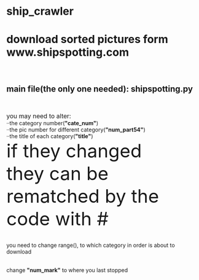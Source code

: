 # ship_crawler
<h1>download sorted pictures form www.shipspotting.com </h1><br>
<h2><b>main file(the only one needed): shipspotting.py</b></h2><br>

<font size="3">you may need to alter:</font><br>
··the category number(<b>"cate_num"</b>)<br>
··the pic number for different category(<b>"num_part54"</b>)<br>
··the title of each category(<b>"title"</b>)<br>
<font size=10>if they changed</font><br>
<font size=10>they can be rematched by the code with #</font><br><br>

you need to change range(), to which category in order is about to download<br><br>

change <b>"num_mark"</b> to where you last stopped
